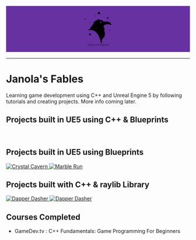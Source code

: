  <img alt="Profile Banner" src="https://github.com/JanolasFables/.github/blob/0bd057fb6bd37184e3e4c35ef8f4c62ab51b6eb4/Banner.png" />

---

# Janola's Fables
Learning game development using C++ and Unreal Engine 5 by following tutorials and creating projects.
More info coming later.

## Projects built in UE5 using C++ & Blueprints

<br>

## Projects built in UE5 using Blueprints
<a href="https://github.com/TechnoOakGames/Crystal_Cavern_Marble">
 <img alt="Crystal Cavern" width="25%" height="25%" src="https://github.com/TechnoOakGames/Crystal_Cavern_Marble/blob/62bfe064f396be1711bf609ad77e2224ce801d0d/Screenshot_Captioned.png" />
</a>
<a href="https://github.com/TechnoOakGames/Marble_Run">
 <img alt="Marble Run" width="25%" height="25%" src="https://raw.githubusercontent.com/TechnoOakGames/Marble_Run/main/Marble_Run_Gameplay_Screenshot_Captioned.png" />
</a>
  
<br>

## Projects built with C++ & raylib Library
<a href="https://github.com/TechnoOakGames/Classic_Clash">
 <img alt="Dapper Dasher" width="25%" height="25%" src="https://raw.githubusercontent.com/TechnoOakGames/Classic_Clash/main/Gameplay-Screenshot_Captioned.png" />
</a>
<a href="https://github.com/TechnoOakGames/Dapper_Dasher">
 <img alt="Dapper Dasher" width="25%" height="25%" src="https://raw.githubusercontent.com/TechnoOakGames/Dapper_Dasher/main/Gameplay-Screenshot_Captioned.png" />
</a>

<br>

## Courses Completed
- GameDev.tv : C++ Fundamentals: Game Programming For Beginners

<br>

<!--

**Here are some ideas to get you started:**

🙋‍♀️ A short introduction - what is your organization all about?
🌈 Contribution guidelines - how can the community get involved?
👩‍💻 Useful resources - where can the community find your docs? Is there anything else the community should know?
🍿 Fun facts - what does your team eat for breakfast?
🧙 Remember, you can do mighty things with the power of [Markdown](https://docs.github.com/github/writing-on-github/getting-started-with-writing-and-formatting-on-github/basic-writing-and-formatting-syntax)
-->
